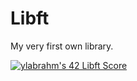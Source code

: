 # Libft
My very first own library. <br>

[![ylabrahm's 42 Libft Score](https://badge42.vercel.app/api/v2/cl9oekxzi00450gmdu1hi2rb2/project/2813318)](https://github.com/JaeSeoKim/badge42)
